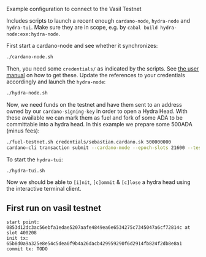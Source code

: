 Example configuration to connect to the Vasil Testnet

Includes scripts to launch a recent enough `cardano-node`, `hydra-node` and
`hydra-tui`. Make sure they are in scope, e.g. by `cabal build
hydra-node:exe:hydra-node`.

First start a cardano-node and see whether it synchronizes:

```sh
./cardano-node.sh
```

Then, you need some `credentials/` as indicated by the scripts. See [the user
manual](https://hydra.family/head-protocol/docs/getting-started/quickstart#and-where-to-find-them)
on how to get these. Update the references to your credentials accordingly and
launch the `hydra-node`:

``` sh
./hydra-node.sh
```

Now, we need funds on the testnet and have them sent to an address owned by our `cardano-signing-key` in order to open a Hydra Head. With these available we can mark them as fuel and fork of some ADA to be committable into a hydra head. In this example we prepare some 500ADA (minus fees):

``` sh
./fuel-testnet.sh credentials/sebastian.cardano.sk 500000000
cardano-cli transaction submit --cardano-mode --epoch-slots 21600 --testnet-magic 9 --tx-file /tmp/tmp.S9N6vVkw2j.signed
```

To start the `hydra-tui`:

``` sh
./hydra-tui.sh
```

Now we should be able to `[i]nit`, `[c]ommit` & `[c]lose` a hydra head using the interactive terminal client.


## First run on vasil testnet

```
start point: 0853d12dc3ac56ebfa1edae5207aafe4849ea6e6534275c7345047a6cf72814c at slot 400208
init tx: 65b8d0a9a325e8e54c5dea0f9b4a26dacb429959290f6d2914fb824f2db8e8a1
commit tx: TODO
```
